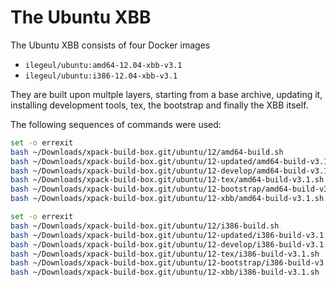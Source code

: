 # The Ubuntu XBB

The Ubuntu XBB consists of four Docker images

- `ilegeul/ubuntu:amd64-12.04-xbb-v3.1`
- `ilegeul/ubuntu:i386-12.04-xbb-v3.1`

They are built upon multple layers, starting from a base archive,
updating it, installing development tools, tex, the bootstrap and
finally the XBB itself.

The following sequences of commands were used:

```bash
set -o errexit
bash ~/Downloads/xpack-build-box.git/ubuntu/12/amd64-build.sh
bash ~/Downloads/xpack-build-box.git/ubuntu/12-updated/amd64-build-v3.1.sh
bash ~/Downloads/xpack-build-box.git/ubuntu/12-develop/amd64-build-v3.1.sh
bash ~/Downloads/xpack-build-box.git/ubuntu/12-tex/amd64-build-v3.1.sh
bash ~/Downloads/xpack-build-box.git/ubuntu/12-bootstrap/amd64-build-v3.1.sh
bash ~/Downloads/xpack-build-box.git/ubuntu/12-xbb/amd64-build-v3.1.sh
```

```bash
set -o errexit
bash ~/Downloads/xpack-build-box.git/ubuntu/12/i386-build.sh
bash ~/Downloads/xpack-build-box.git/ubuntu/12-updated/i386-build-v3.1.sh
bash ~/Downloads/xpack-build-box.git/ubuntu/12-develop/i386-build-v3.1.sh
bash ~/Downloads/xpack-build-box.git/ubuntu/12-tex/i386-build-v3.1.sh
bash ~/Downloads/xpack-build-box.git/ubuntu/12-bootstrap/i386-build-v3.1.sh
bash ~/Downloads/xpack-build-box.git/ubuntu/12-xbb/i386-build-v3.1.sh
```
